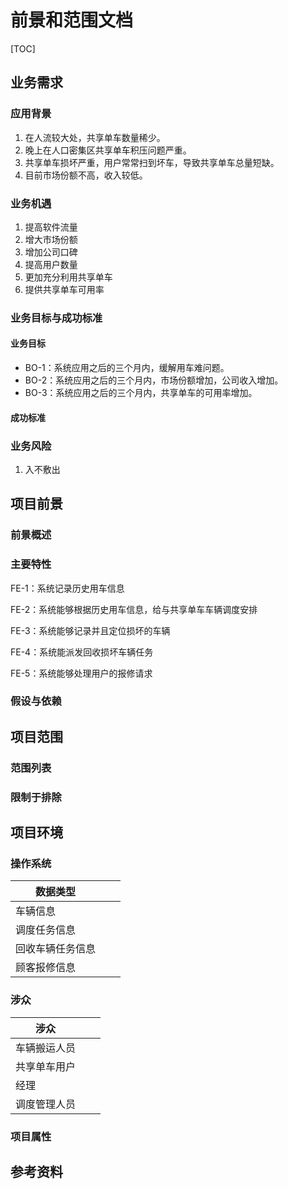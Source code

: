 # 前景和范围文档

[TOC]

## 业务需求

### 应用背景

1. 在人流较大处，共享单车数量稀少。
2. 晚上在人口密集区共享单车积压问题严重。
3. 共享单车损坏严重，用户常常扫到坏车，导致共享单车总量短缺。
4. 目前市场份额不高，收入较低。

### 业务机遇

1. 提高软件流量
2. 增大市场份额
3. 增加公司口碑
4. 提高用户数量
5. 更加充分利用共享单车
6. 提供共享单车可用率

### 业务目标与成功标准

#### 业务目标

- BO-1：系统应用之后的三个月内，缓解用车难问题。
- BO-2：系统应用之后的三个月内，市场份额增加，公司收入增加。
- BO-3：系统应用之后的三个月内，共享单车的可用率增加。 

#### 成功标准

### 业务风险

1. 入不敷出

## 项目前景

### 前景概述

### 主要特性

FE-1：系统记录历史用车信息

FE-2：系统能够根据历史用车信息，给与共享单车车辆调度安排

FE-3：系统能够记录并且定位损坏的车辆

FE-4：系统能派发回收损坏车辆任务

FE-5：系统能够处理用户的报修请求

### 假设与依赖

## 项目范围

### 范围列表

### 限制于排除

## 项目环境

### 操作系统

| 数据类型     |      |      |
| -------- | ---- | ---- |
| 车辆信息     |      |      |
| 调度任务信息   |      |      |
| 回收车辆任务信息 |      |      |
| 顾客报修信息   |      |      |

### 涉众

| 涉众     |      |      |
| ------ | ---- | ---- |
| 车辆搬运人员 |      |      |
| 共享单车用户 |      |      |
| 经理     |      |      |
| 调度管理人员 |      |      |

### 项目属性

## 参考资料